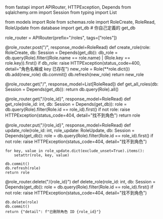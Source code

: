 from fastapi import APIRouter, HTTPException, Depends
from sqlalchemy.orm import Session
from typing import List

from models import Role
from schemas.role import RoleCreate, RoleRead, RoleUpdate
from database import get_db # 你自己定義的 get_db

role_router = APIRouter(prefix="/roles", tags=["roles"])

@role_router.post("/", response_model=RoleRead)
def create_role(role: RoleCreate, db: Session = Depends(get_db)):
db_role = db.query(Role).filter((Role.name == role.name) | (Role.key == role.key)).first()
if db_role:
raise HTTPException(status_code=400, detail="角色名稱或 key 已存在")
new_role = Role(\*\*role.dict())
db.add(new_role)
db.commit()
db.refresh(new_role)
return new_role

@role_router.get("/", response_model=List[RoleRead])
def get_all_roles(db: Session = Depends(get_db)):
return db.query(Role).all()

@role_router.get("/{role_id}", response_model=RoleRead)
def get_role(role_id: int, db: Session = Depends(get_db)):
role = db.query(Role).filter(Role.id == role_id).first()
if not role:
raise HTTPException(status_code=404, detail="找不到角色")
return role

@role_router.put("/{role_id}", response_model=RoleRead)
def update_role(role_id: int, role_update: RoleUpdate, db: Session = Depends(get_db)):
role = db.query(Role).filter(Role.id == role_id).first()
if not role:
raise HTTPException(status_code=404, detail="找不到角色")

    for key, value in role_update.dict(exclude_unset=True).items():
        setattr(role, key, value)

    db.commit()
    db.refresh(role)
    return role

@role_router.delete("/{role_id}")
def delete_role(role_id: int, db: Session = Depends(get_db)):
role = db.query(Role).filter(Role.id == role_id).first()
if not role:
raise HTTPException(status_code=404, detail="找不到角色")

    db.delete(role)
    db.commit()
    return {"detail": f"已刪除角色 ID {role_id}"}
